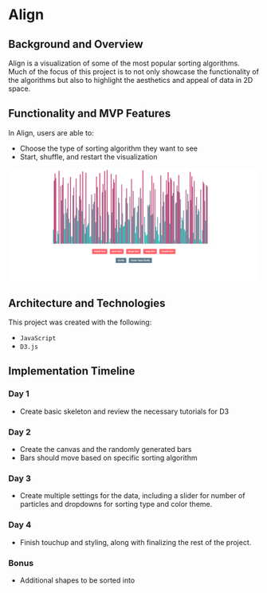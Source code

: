 # Align

## Background and Overview
  
Align is a visualization of some of the most popular sorting algorithms. Much of the focus of this project is to not only showcase the functionality of the algorithms but also to highlight the aesthetics and appeal of data in 2D space.

## Functionality and MVP Features

In Align, users are able to:

* Choose the type of sorting algorithm they want to see
* Start, shuffle, and restart the visualization

![](https://github.com/tsheng1/align/blob/master/align2.png)

## Architecture and Technologies

This project was created with the following:

* ```JavaScript```
* ```D3.js```

## Implementation Timeline

### Day 1

* Create basic skeleton and review the necessary tutorials for D3

### Day 2

* Create the canvas and the randomly generated bars
* Bars should move based on specific sorting algorithm

### Day 3

* Create multiple settings for the data, including a slider for number of particles and dropdowns for sorting type and color theme.

### Day 4

* Finish touchup and styling, along with finalizing the rest of the project.

### Bonus

* Additional shapes to be sorted into